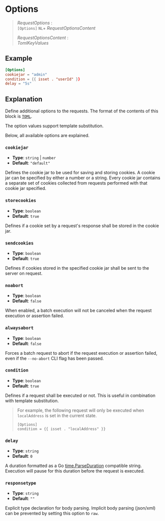 # Options

> *RequestOptions* :  
> `[Options]` `NL`+ *RequestOptionsContent*
>
> *RequestOptionsContent* :  
> *TomlKeyValues*

## Example

```toml
[Options]
cookiejar = "admin"
condition = {{ isset . "userId" }}
delay = "5s"
```

## Explanation

Define additional options to the requests. The format of the contents of this block is [`TOML`](https://toml.io/).

The option values support template substitution.

Below, all available options are explained.

### `cookiejar`

- **Type**: `string` | `number`
- **Default**: `"default"`

Defines the cookie jar to be used for saving and storing cookies. A cookie jar can be specified by either a number or a string. Every cookie jar contains a separate set of cookies collected from requests performed with that cookie jar specified.

### `storecookies`

- **Type**: `boolean`
- **Default**: `true`

Defines if a cookie set by a request's response shall be stored in the cookie jar.

### `sendcookies`

- **Type**: `boolean`
- **Default**: `true`

Defines if cookies stored in the specified cookie jar shall be sent to the server on request.

### `noabort`

- **Type**: `boolean`
- **Default**: `false`

When enabled, a batch execution will not be canceled when the request execution or assertion failed.

### `alwaysabort`

- **Type**: `boolean`
- **Default**: `false`

Forces a batch request to abort if the request execution or assertion failed, even if the `--no-abort` CLI flag has been passed.

### `condition`

- **Type**: `boolean`
- **Default**: `true`

Defines if a request shall be executed or not. This is useful in combination with template substitution.

> For example, the following request will only be executed when `localAddress` is set in the current state.
> ```
> [Options]
> condition = {{ isset . "localAddress" }}
> ```

### `delay`

- **Type**: `string`
- **Default**: `0`

A duration formatted as a Go [time.ParseDuration](https://pkg.go.dev/time#ParseDuration) compatible string. Execution will pause for this duration before the request is executed.

### `responsetype`

- **Type**: `string` 
- **Default**: `""` 

Explicit type declaration for body parsing. Implicit body parsing (json/xml) can be prevented by setting this option to `raw`.

